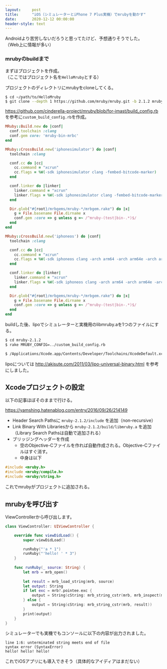 ```yaml
---
layout:     post
title:      "iOS（シミュレーターとiPhone 7 Plus実機）でmrubyを動かす"
date:       2020-12-12 00:00:00
header-style: text
---
```

Androidより苦労しないだろうと思ってたけど、予想通りそうでした。  
（Web上に情報が多い）

### mrubyのbuildまで

まずはプロジェクトを作成。  
（ここではプロジェクト名を`HelloMruby`とする）

プロジェクトのディレクトリにmrubyをcloneしてくる。

```sh
$ cd ~/path/to/HelloMruby
$ git clone --depth 1 https://github.com/mruby/mruby.git -b 2.1.2 mruby-2.1.2
```

<https://github.com/cinderella-project/mruby/blob/for-imast/build_config.rb> を参考に`custom_build_config.rb`を作成。

```ruby
MRuby::Build.new do |conf|
  conf.toolchain :clang
  conf.gem core: 'mruby-bin-mrbc'
end

MRuby::CrossBuild.new('iphonesimulator') do |conf|
  toolchain :clang

  conf.cc do |cc|
    cc.command = "xcrun"
    cc.flags = %W(-sdk iphonesimulator clang -fembed-bitcode-marker)
  end

  conf.linker do |linker|
    linker.command = "xcrun"
    linker.flags = %W(-sdk iphonesimulator clang -fembed-bitcode-marker)
  end

  Dir.glob("#{root}/mrbgems/mruby-*/mrbgem.rake") do |x|
    g = File.basename File.dirname x
    conf.gem :core => g unless g =~ /^mruby-(test|bin-.*)$/
  end
end

MRuby::CrossBuild.new('iphoneos') do |conf|
  toolchain :clang

  conf.cc do |cc|
    cc.command = "xcrun"
    cc.flags = %W(-sdk iphoneos clang -arch arm64 -arch arm64e -arch armv7 -arch armv7s -fembed-bitcode-marker)
  end

  conf.linker do |linker|
    linker.command = "xcrun"
    linker.flags = %W(-sdk iphoneos clang -arch arm64 -arch arm64e -arch armv7 -arch armv7s -fembed-bitcode-marker)
  end

  Dir.glob("#{root}/mrbgems/mruby-*/mrbgem.rake") do |x|
    g = File.basename File.dirname x
    conf.gem :core => g unless g =~ /^mruby-(test|bin-.*)$/
  end
end
```

buildした後、lipoでシミュレーターと実機用のlibmruby.aを1つのファイルにする。

```sh
$ cd mruby-2.1.2
$ rake MRUBY_CONFIG=../custom_build_config.rb

$ /Applications/Xcode.app/Contents/Developer/Toolchains/XcodeDefault.xctoolchain/usr/bin/lipo  build/iphoneos/lib/libmruby.a build/iphonesimulator/lib/libmruby.a -create -output build/libmruby.a
```

lipoについては <http://akisute.com/2011/03/lipo-universal-binary.html> を参考にしました。

## Xcodeプロジェクトの設定

以下の記事ほぼそのままで行ける。

<https://yamshing.hatenablog.com/entry/2016/09/26/214149>

- Header Search Pathsに `mruby-2.1.2/include` を追加（non-recursive）
- Link Binary With Librariesから `mruby-2.1.2/build/libmruby.a` を追加（Library Search Pathsは自動で追加される）
- ブリッジングヘッダーを作成
   - 空のObjective-Cファイルを作れば自動作成される。Objective-Cファイルはすぐ消す。
   - 中身は以下

```c
#include <mruby.h>
#include <mruby/compile.h>
#include <mruby/string.h>
```

これでmrubyがプロジェクトに追加される。


## mrubyを呼び出す

ViewControllerから呼び出します。

```swift
class ViewController: UIViewController {

    override func viewDidLoad() {
        super.viewDidLoad()

        runRuby("'a * 1")
        runRuby("'hello! ' * 3")
    }
    
    func runRuby(_ source: String) {
        let mrb = mrb_open()
        
        let result = mrb_load_string(mrb, source)
        let output: String
        if let exc = mrb?.pointee.exc {
            output = String(cString: mrb_string_cstr(mrb, mrb_inspect(mrb, mrb_obj_value(exc))))
        } else {
            output = String(cString: mrb_string_cstr(mrb, result))
        }
        print(output)
    }
}
```

シミュレーターでも実機でもコンソールに以下の内容が出力されました。

```
line 1:6: unterminated string meets end of file
syntax error (SyntaxError)
hello! hello! hello! 
```

これでiOSアプリにも導入できそう（具体的なアイディアはまだない）

